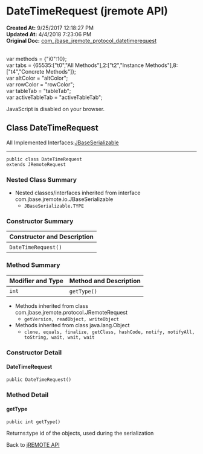# DateTimeRequest (jremote API)

**Created At:** 9/25/2017 12:18:27 PM  
**Updated At:** 4/4/2018 7:23:06 PM  
**Original Doc:** [com_jbase_jremote_protocol_datetimerequest](https://docs.jbase.com/39270-protocol/com_jbase_jremote_protocol_datetimerequest)  

<!--<br>    try {<br>        if (location.href.indexOf('is-external=true') == -1) {<br>            parent.document.title="DateTimeRequest (jremote   API)";<br>        }<br>    }<br>    catch(err) {<br>    }<br>//--><br>var methods = {"i0":10};<br>var tabs = {65535:["t0","All Methods"],2:["t2","Instance Methods"],8:["t4","Concrete Methods"]};<br>var altColor = "altColor";<br>var rowColor = "rowColor";<br>var tableTab = "tableTab";<br>var activeTableTab = "activeTableTab";
JavaScript is disabled on your browser.



## Class DateTimeRequest

All Implemented Interfaces:[JBaseSerializable](/39250-io/com_jbase_jremote_io_jbaseserializable "interface in com.jbase.jremote.io")
* * *


```
public class DateTimeRequest
extends JRemoteRequest
```

### Nested Class Summary

- Nested classes/interfaces inherited from interface com.jbase.jremote.io.JBaseSerializable
    - `JBaseSerializable.TYPE`






### Constructor Summary


| Constructor and Description<br> |
| --- |
| `DateTimeRequest()` <br> |






### Method Summary


| Modifier and Type<br> | Method and Description<br> |
| --- | --- |
| `int`<br> | `getType()` <br> |


- Methods inherited from class com.jbase.jremote.protocol.JRemoteRequest
    - `getVersion, readObject, writeObject`
- Methods inherited from class java.lang.Object
    - `clone, equals, finalize, getClass, hashCode, notify, notifyAll, toString, wait, wait, wait`

### Constructor Detail

#### DateTimeRequest

```
public DateTimeRequest()
```







### Method Detail

#### getType

```
public int getType()
```
Returns:type id of the objects, used during the serialization

Back to [jREMOTE API](com_jbase_jremote_package-summary)


